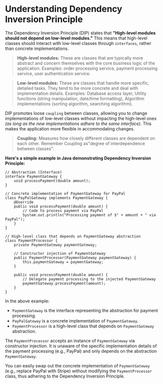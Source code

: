 # Understanding Dependency Inversion Principle

The Dependency Inversion Principle (DIP) states that **"High-level modules should not depend on low-level modules."** This means that high-level classes should interact with low-level classes through `interfaces`, rather than concrete implementations.

> **High-level modules:** These are classes that are typically more abstract and concern themselves with the core business logic of the application. Examples: order processing service, payment processing service, user authentication service.

> **Low-level modules:** These are classes that handle more specific, detailed tasks. They tend to be more concrete and deal with implementation details. Examples: Database access layer, Utility functions (string manipulation, date/time formatting), Algorithm implementations (sorting algorithm, searching algorithm).

DIP promotes loose `coupling` between classes, allowing you to change implementations of low-level classes without impacting the high-level ones _(as long as the new implementations adhere to the same interface)_. This makes the application more flexible in accommodating changes.

> **Coupling:** Measures how closely different classes are dependent on each other. Remember Coupling as"degree of interdependence between classes".

**Here's a simple example in Java demonstrating Dependency Inversion Principle:**

```
// Abstraction (Interface)
interface PaymentGateway {
    void processPayment(double amount);
}

// Concrete implementation of PaymentGateway for PayPal
class PayPalGateway implements PaymentGateway {
    @Override
    public void processPayment(double amount) {
        // Code to process payment via PayPal
        System.out.println("Processing payment of $" + amount + " via PayPal");
    }
}

// High-level class that depends on PaymentGateway abstraction
class PaymentProcessor {
    private PaymentGateway paymentGateway;

    // Constructor injection of PaymentGateway
    public PaymentProcessor(PaymentGateway paymentGateway) {
        this.paymentGateway = paymentGateway;
    }

    public void processPayment(double amount) {
        // Delegate payment processing to the injected PaymentGateway
        paymentGateway.processPayment(amount);
    }
}
```

In the above example:

- `PaymentGateway` is the interface representing the abstraction for payment processing.
- `PayPalGateway` is a concrete implementation of `PaymentGateway`.
- `PaymentProcessor` is a high-level class that depends on `PaymentGateway` abstraction.

The `PaymentProcessor` accepts an instance of `PaymentGateway` via constructor injection. It is unaware of the specific implementation details of the payment processing (e.g., PayPal) and only depends on the abstraction `PaymentGateway`.

You can easily swap out the concrete implementation of `PaymentGateway` (e.g., replace PayPal with Stripe) without modifying the `PaymentProcessor` class, thus adhering to the Dependency Inversion Principle.
